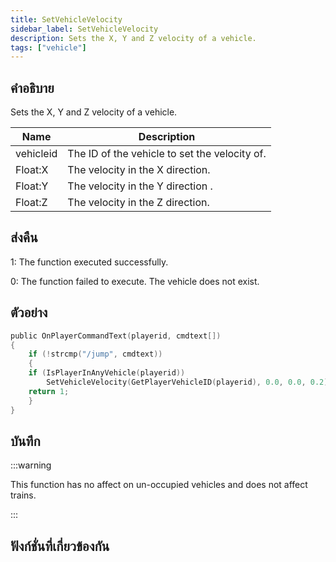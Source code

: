 ```yaml
---
title: SetVehicleVelocity
sidebar_label: SetVehicleVelocity
description: Sets the X, Y and Z velocity of a vehicle.
tags: ["vehicle"]
---
```


## คำอธิบาย

Sets the X, Y and Z velocity of a vehicle.

| Name      | Description                                   |
| --------- | --------------------------------------------- |
| vehicleid | The ID of the vehicle to set the velocity of. |
| Float:X   | The velocity in the X direction.              |
| Float:Y   | The velocity in the Y direction .             |
| Float:Z   | The velocity in the Z direction.              |

## ส่งคืน

1: The function executed successfully.

0: The function failed to execute. The vehicle does not exist.

## ตัวอย่าง

```c
public OnPlayerCommandText(playerid, cmdtext[])
{
    if (!strcmp("/jump", cmdtext))
    {
    if (IsPlayerInAnyVehicle(playerid))
        SetVehicleVelocity(GetPlayerVehicleID(playerid), 0.0, 0.0, 0.2);
    return 1;
    }
}
```

## บันทึก

:::warning

This function has no affect on un-occupied vehicles and does not affect trains.

:::

## ฟังก์ชั่นที่เกี่ยวข้องกัน

